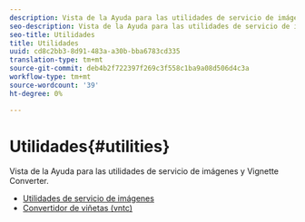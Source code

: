 ```yaml
---
description: Vista de la Ayuda para las utilidades de servicio de imágenes y Vignette Converter.
seo-description: Vista de la Ayuda para las utilidades de servicio de imágenes y Vignette Converter.
seo-title: Utilidades
title: Utilidades
uuid: cd8c2bb3-8d91-483a-a30b-bba6783cd335
translation-type: tm+mt
source-git-commit: deb4b2f722397f269c3f558c1ba9a08d506d4c3a
workflow-type: tm+mt
source-wordcount: '39'
ht-degree: 0%

---
```



# Utilidades{#utilities}

Vista de la Ayuda para las utilidades de servicio de imágenes y Vignette Converter.

* [Utilidades de servicio de imágenes](/help/aem-is-ir-api/is-api/is-utils/utilities/c-utils-home.md)
* [Convertidor de viñetas (vntc)](/help/aem-is-ir-api/utilities/c-ir-vignette-converter-vntc/c-ir-vignette-converter-vntc.md)
